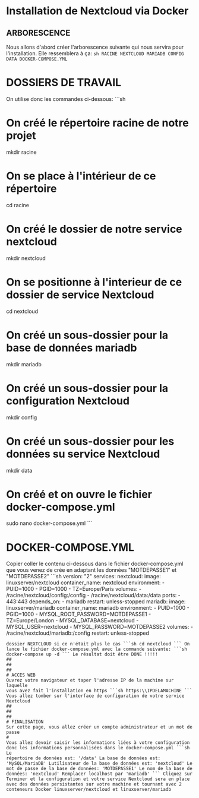 # Installation de Nextcloud via Docker
##
##
##
## ARBORESCENCE
Nous allons d'abord créer l'arborescence suivante qui nous servira pour 
l'installation. Elle ressemblera à ça: ```sh RACINE
     NEXTCLOUD MARIADB CONFIG DATA DOCKER-COMPOSE.YML ```
##
##
##
# DOSSIERS DE TRAVAIL
On utilise donc les commandes ci-dessous: ```sh
# On créé le répertoire racine de notre projet
mkdir racine
# On se place à l'intérieur de ce répertoire
cd racine
# On créé le dossier de notre service nextcloud
mkdir nextcloud
# On se positionne à l'interieur de ce dossier de service Nextcloud
cd nextcloud
# On créé un sous-dossier pour la base de données mariadb
mkdir mariadb
# On créé un sous-dossier pour la configuration Nextcloud
mkdir config
# On créé un sous-dossier pour les données su service Nextcloud
mkdir data
# On créé et on ouvre le fichier docker-compose.yml
sudo nano docker-compose.yml ```
##
##
##
# DOCKER-COMPOSE.YML
Copier coller le contenu ci-dessous dans le fichier docker-compose.yml 
que vous venez de crée en adaptant les données "MOTDEPASSE1" et 
"MOTDEPASSE2" ```sh version: "2" services:
  nextcloud: image: linuxserver/nextcloud container_name: nextcloud 
    environment:
      - PUID=1000 - PGID=1000 - TZ=Europe/Paris volumes: - 
      /racine/nextcloud/config:/config - /racine/nextcloud/data:/data
    ports: - 443:443 depends_on: - mariadb restart: unless-stopped 
  mariadb:
    image: linuxserver/mariadb container_name: mariadb environment: - 
      PUID=1000 - PGID=1000 - MYSQL_ROOT_PASSWORD=MOTDEPASSE1 - 
      TZ=Europe/London - MYSQL_DATABASE=nextcloud - MYSQL_USER=nextcloud 
      - MYSQL_PASSWORD=MOTDEPASSE2
    volumes: - /racine/nextcloud/mariadb:/config restart: unless-stopped 
``` On enregistre ce fichier docker-compose.yml On se replace dans le 
dossier NEXTCLOUD si ce n'était plus le cas ```sh cd nextcloud ``` On 
lance le fichier docker-compose.yml avec la commande suivante: ```sh 
docker-compose up -d ``` Le résultat doit être DONE !!!!!
##
##
##
# ACCES WEB
Ouvrez votre navigateur et taper l'adresse IP de la machine sur laquelle 
vous avez fait l'installation en https ```sh https:\\IPDELAMACHINE ``` 
Vous allez tomber sur l'interface de configuration de votre service 
Nextcloud
##
##
##
# FINALISATION
Sur cette page, vous allez créer un compte administrateur et un mot de 
passe
#
Vous allez devoir saisir les informations liées à votre configuration 
donc les informations personnalisées dans le docker-compose.yml ```sh Le 
répertoire de données est: '/data' La base de données est: 
'MySQL/MariaDB' Lutilisateur de la base de données est: 'nextcloud' Le 
mot de passe de la base de données: 'MOTDEPASSE1' Le nom de la base de 
données: 'nextcloud' Remplacer localhost par 'mariadb' ``` Cliquez sur 
Terminer et la configuration et votre service Nextcloud sera en place 
avec des données persistantes sur votre machine et tournant avec 2 
conteneurs Docker linuxserver/nextcloud et linuxserver/mariadb
